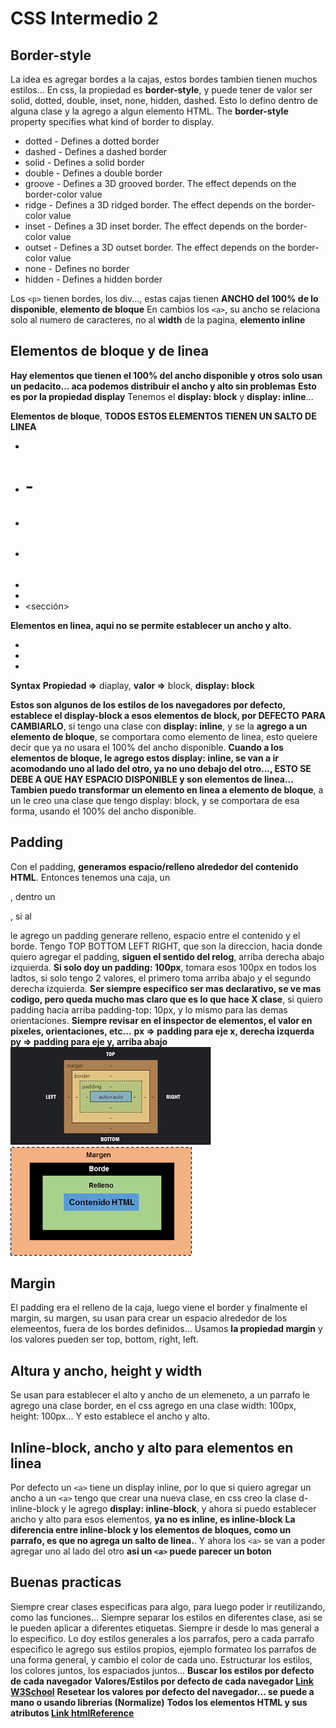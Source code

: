 # CSS Intermedio 2

## Border-style 
La idea es agregar bordes a la cajas, estos bordes tambien tienen muchos estilos...
En css, la propiedad es **border-style**, y puede tener de valor ser solid, dotted, double, inset, none, hidden, dashed.
Esto lo defino dentro de alguna clase y la agrego a algun elemento HTML.
The **border-style** property specifies what kind of border to display.
- dotted - Defines a dotted border
- dashed - Defines a dashed border
- solid - Defines a solid border
- double - Defines a double border
- groove - Defines a 3D grooved border. The effect depends on the border-color value
- ridge - Defines a 3D ridged border. The effect depends on the border-color value
- inset - Defines a 3D inset border. The effect depends on the border-color value
- outset - Defines a 3D outset border. The effect depends on the border-color value
- none - Defines no border
- hidden - Defines a hidden border

Los ```<p>``` tienen bordes, los div..., estas cajas tienen **ANCHO del 100% de lo disponible**, **elemento de bloque**
En cambios los ```<a>```, su ancho se relaciona solo al numero de caracteres, no al **width** de la pagina, **elemento inline**


## Elementos de bloque y de linea
**Hay elementos que tienen el 100% del ancho disponible y otros solo usan un pedacito... aca podemos distribuir el ancho y alto sin problemas**
**Esto es por la propiedad display**
Tenemos el **display: block** y **display: inline**...

**Elementos de bloque**, **TODOS ESTOS ELEMENTOS TIENEN UN SALTO DE LINEA**
- <div>
- <h1> - <h6>
- <p>
- <form>
- <encabezado>
- <footer>
- <sección>

**Elementos en linea, aqui no se permite establecer un ancho y alto.**
- <span>
- <a>
- <img>

**Syntax**
**Propiedad =>** diaplay, **valor =>** block, **display: block**

**Estos son algunos de los estilos de los navegadores por defecto, establece el display-block a esos elementos de block, por DEFECTO**
**PARA CAMBIARLO**, si tengo una clase con **display: inline**, y se la **agrego a un elemento de bloque**, se comportara como elemento de linea, esto queiere decir que ya no usara el 100% del ancho disponible.
**Cuando a los elementos de bloque, le agrego estos display: inline, se van a ir acomodando uno al lado del otro, ya no uno debajo del otro..., ESTO SE DEBE A QUE HAY ESPACIO DISPONIBLE y son elementos de linea...**
**Tambien puedo transformar un elemento en linea a elemento de bloque**, a un <a> le creo una clase que tengo display: block, y se comportara de esa forma, usando el 100% del ancho disponible.

## Padding
Con el padding, **generamos espacio/relleno alrededor del contenido HTML**.
Entonces tenemos una caja, un <div>, dentro un <p>, si al <p> le agrego un padding generare relleno, espacio entre el contenido y el borde. Tengo TOP BOTTOM LEFT RIGHT, que son la direccion, hacia donde quiero agregar el padding, **siguen el sentido del relog**, arriba derecha abajo izquierda.
**Si solo doy un padding: 100px**, tomara esos 100px en todos los ladtos, si solo tengo 2 valores, el primero toma arriba abajo y el segundo derecha izquierda.
**Ser siempre especifico ser mas declarativo, se ve mas codigo, pero queda mucho mas claro que es lo que hace X clase**, si quiero padding hacia arriba padding-top: 10px, y lo mismo para las demas orientaciones.
**Siempre revisar en el inspector de elementos, el valor en pixeles, orientaciones, etc...**
**px => padding para eje x, derecha izquerda**
**py => padding para eje y, arriba abajo**
![Modelo de cajas!](/imgDocu/modelo-caja.png "Modelo de cajas")
![Modelo de cajas!](/imgDocu/modelo-cajas-2.png "Modelo de cajas")

## Margin
El padding era el relleno de la caja, luego viene el border y finalmente el margin, su margen, su usan para crear un espacio alrededor de los elemeentos, fuera de los bordes definidos...
Usamos **la propiedad margin** y los valores pueden ser top, bottom, right, left.

## Altura y ancho, height y width
Se usan para establecer el alto y ancho de un elemeneto, a un parrafo le agrego una clase border, en el css agrego en una clase width: 100px, height: 100px... Y esto establece el ancho y alto.

## Inline-block, ancho y alto para elementos en linea
Por defecto un ```<a>``` tiene un display inline, por lo que si quiero agregar un ancho a un ```<a>``` tengo que crear una nueva clase, en css creo la clase d-inline-block y le agrego **display: inline-block**, y ahora si puedo establecer ancho y alto para esos elementos, **ya no es inline, es inline-block**
**La diferencia entre inline-block y los elementos de bloques, como un parrafo, es que no agrega un salto de linea.**.
Y ahora los ```<a>``` se van a poder agregar uno al lado del otro **asi un ```<a>``` puede parecer un boton**


## Buenas practicas
Siempre crear clases especificas para algo, para luego poder ir reutilizando, como las funciones...
Siempre separar los estilos en diferentes clase, asi se le pueden aplicar a diferentes etiquetas. Siempre ir desde lo mas general a lo especifico. Lo doy estilos generales a los parrafos, pero a cada parrafo especifico le agrego sus estilos propios, ejemplo formateo los parrafos de una forma general, y cambio el color de cada uno. Estructurar los estilos, los colores juntos, los espaciados juntos...
**Buscar los estilos por defecto de cada navegador**
**Valores/Estilos por defecto de cada navegador [Link W3School](https://www.w3schools.com/cssref/css_default_values.asp)**
**Resetear los valores por defecto del navegador... se puede a mano o usando librerias (Normalize)**
**Todos los elementos HTML y sus atributos [Link htmlReference](https://htmlreference.io/)**